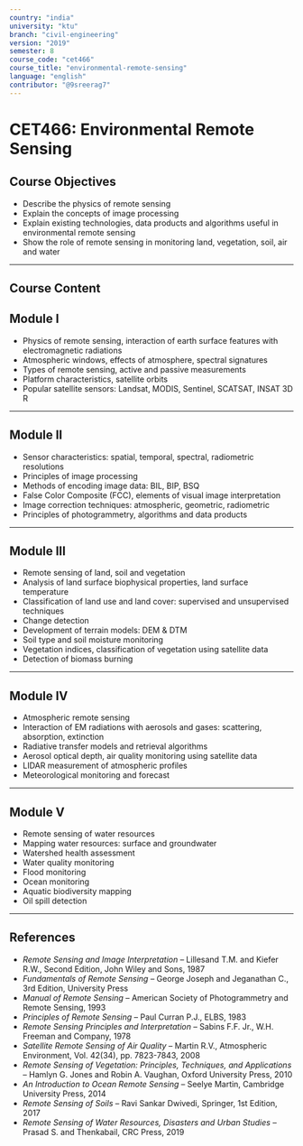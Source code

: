 ```yaml
---
country: "india"
university: "ktu"
branch: "civil-engineering"
version: "2019"
semester: 8
course_code: "cet466"
course_title: "environmental-remote-sensing"
language: "english"
contributor: "@9sreerag7"
---
```


# CET466: Environmental Remote Sensing

## Course Objectives

- Describe the physics of remote sensing  
- Explain the concepts of image processing  
- Explain existing technologies, data products and algorithms useful in environmental remote sensing  
- Show the role of remote sensing in monitoring land, vegetation, soil, air and water  

---

## Course Content

## Module I

- Physics of remote sensing, interaction of earth surface features with electromagnetic radiations  
- Atmospheric windows, effects of atmosphere, spectral signatures  
- Types of remote sensing, active and passive measurements  
- Platform characteristics, satellite orbits  
- Popular satellite sensors: Landsat, MODIS, Sentinel, SCATSAT, INSAT 3D R  

---

## Module II

- Sensor characteristics: spatial, temporal, spectral, radiometric resolutions  
- Principles of image processing  
- Methods of encoding image data: BIL, BIP, BSQ  
- False Color Composite (FCC), elements of visual image interpretation  
- Image correction techniques: atmospheric, geometric, radiometric  
- Principles of photogrammetry, algorithms and data products  

---

## Module III

- Remote sensing of land, soil and vegetation  
- Analysis of land surface biophysical properties, land surface temperature  
- Classification of land use and land cover: supervised and unsupervised techniques  
- Change detection  
- Development of terrain models: DEM & DTM  
- Soil type and soil moisture monitoring  
- Vegetation indices, classification of vegetation using satellite data  
- Detection of biomass burning  

---

## Module IV

- Atmospheric remote sensing  
- Interaction of EM radiations with aerosols and gases: scattering, absorption, extinction  
- Radiative transfer models and retrieval algorithms  
- Aerosol optical depth, air quality monitoring using satellite data  
- LIDAR measurement of atmospheric profiles  
- Meteorological monitoring and forecast  

---

## Module V

- Remote sensing of water resources  
- Mapping water resources: surface and groundwater  
- Watershed health assessment  
- Water quality monitoring  
- Flood monitoring  
- Ocean monitoring  
- Aquatic biodiversity mapping  
- Oil spill detection  

---

## References

- *Remote Sensing and Image Interpretation* – Lillesand T.M. and Kiefer R.W., Second Edition, John Wiley and Sons, 1987  
- *Fundamentals of Remote Sensing* – George Joseph and Jeganathan C., 3rd Edition, University Press  
- *Manual of Remote Sensing* – American Society of Photogrammetry and Remote Sensing, 1993  
- *Principles of Remote Sensing* – Paul Curran P.J., ELBS, 1983  
- *Remote Sensing Principles and Interpretation* – Sabins F.F. Jr., W.H. Freeman and Company, 1978  
- *Satellite Remote Sensing of Air Quality* – Martin R.V., Atmospheric Environment, Vol. 42(34), pp. 7823-7843, 2008  
- *Remote Sensing of Vegetation: Principles, Techniques, and Applications* – Hamlyn G. Jones and Robin A. Vaughan, Oxford University Press, 2010  
- *An Introduction to Ocean Remote Sensing* – Seelye Martin, Cambridge University Press, 2014  
- *Remote Sensing of Soils* – Ravi Sankar Dwivedi, Springer, 1st Edition, 2017  
- *Remote Sensing of Water Resources, Disasters and Urban Studies* – Prasad S. and Thenkabail, CRC Press, 2019  
